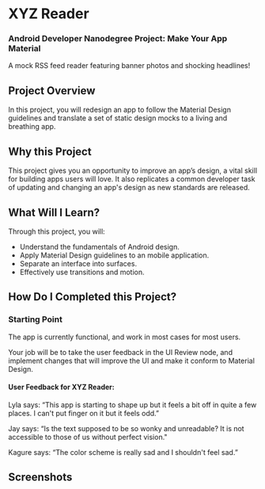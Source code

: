 # XYZ Reader
### Android Developer Nanodegree Project: Make Your App Material

A mock RSS feed reader featuring banner photos and shocking headlines!

## Project Overview

In this project, you will redesign an app to follow the Material Design guidelines and translate a set of static design mocks to a living and breathing app.

## Why this Project

This project gives you an opportunity to improve an app’s design, a vital skill for building apps users will love. It also replicates a common developer task of updating and changing an app's design as new standards are released.

## What Will I Learn?

Through this project, you will:

* Understand the fundamentals of Android design.
* Apply Material Design guidelines to an mobile application.
* Separate an interface into surfaces.
* Effectively use transitions and motion.

## How Do I Completed this Project?

### Starting Point

The app is currently functional, and work in most cases for most users.

Your job will be to take the user feedback in the UI Review node, and implement changes that will improve the UI and make it conform to Material Design.

#### User Feedback for XYZ Reader:

Lyla says:
“This app is starting to shape up but it feels a bit off in quite a few places. I can't put finger on it but it feels odd.”

Jay says:
“Is the text supposed to be so wonky and unreadable? It is not accessible to those of us without perfect vision."

Kagure says:
“The color scheme is really sad and I shouldn't feel sad.”

## Screenshots

